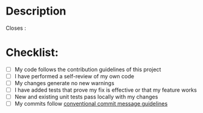 # Description

<!-- Description about this pull request -->

Closes : <!-- refer the github issue. Ex: #084-->

# Checklist:

- [ ] My code follows the contribution guidelines of this project
- [ ] I have performed a self-review of my own code
- [ ] My changes generate no new warnings
- [ ] I have added tests that prove my fix is effective or that my feature works
- [ ] New and existing unit tests pass locally with my changes
- [ ] My commits follow [conventional commit message guidelines](https://www.conventionalcommits.org/en/v1.0.0/)
